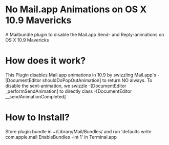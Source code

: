 No Mail.app Animations on OS X 10.9 Mavericks
=============================================

A Mailbundle plugin to disable the Mail.app Send- and Reply-animations on OS X 10.9 Mavericks


How does it work?
================
This Plugin disables Mail.app animations in 10.9 by swizzling Mail.app's -[DocumentEditor shouldDoPopOutAnimation] to return NO always.
To disable the sent-animation, we swizzle -[DocumentEditor _performSendAnimation] to directly class -[DocumentEditor __sendAnimationCompleted]


How to Install?
===============
Store plugin bundle in ~/Library/Mail/Bundles/
and run 'defaults write com.apple.mail EnableBundles -int 1' in Terminal.app
